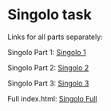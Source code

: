 # Singolo task

Links for all parts separately:

Singolo Part 1: [Singolo 1](https://kostyakulak.github.io/Singolo/singolo1.html)

Singolo Part 2: [Singolo 2](https://kostyakulak.github.io/Singolo/singolo2.html)

Singolo Part 3: [Singolo 3](https://kostyakulak.github.io/Singolo/singolo3.html)

Full index.html: [Singolo Full](https://kostyakulak.github.io/Singolo/)
